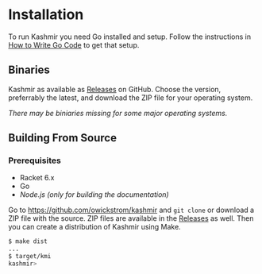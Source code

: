 # Installation

To run Kashmir you need Go installed and setup. Follow the instructions in
[How to Write Go Code](https://golang.org/doc/code.html) to get that setup.

## Binaries

Kashmir as available as [Releases](https://github.com/owickstrom/kashmir/releases) on
GitHub. Choose the version, preferrably the latest, and download the ZIP file for your
operating system.

*There may be biniaries missing for some major operating systems.*

## Building From Source

### Prerequisites

* Racket 6.x
* Go
* *Node.js (only for building the documentation)*

Go to https://github.com/owickstrom/kashmir and `git clone` or download a ZIP file with
the source. ZIP files are available in the [Releases](https://github.com/owickstrom/kashmir/releases)
as well. Then you can create a distribution of Kashmir using Make.

```bash
$ make dist
...
$ target/kmi
kashmir>
```
